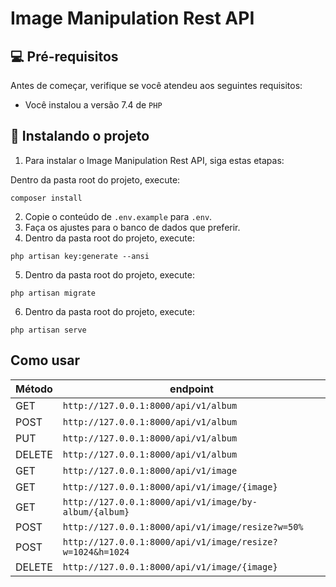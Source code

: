 # Image Manipulation Rest API

## 💻 Pré-requisitos
Antes de começar, verifique se você atendeu aos seguintes requisitos:
* Você instalou a versão 7.4 de `PHP`
## 🚀 Instalando o projeto

1. Para instalar o Image Manipulation Rest API, siga estas etapas:

Dentro da pasta root do projeto, execute:
```
composer install
```
2. Copie o conteúdo de  `.env.example` para  `.env`.
3. Faça os ajustes para o banco de dados que preferir.
4. Dentro da pasta root do projeto, execute:
```
php artisan key:generate --ansi
```
5. Dentro da pasta root do projeto, execute:
```
php artisan migrate
```
6. Dentro da pasta root do projeto, execute:
```
php artisan serve
```
## Como usar 

Método | endpoint
------------ | -------------
GET | `http://127.0.0.1:8000/api/v1/album`
POST| `http://127.0.0.1:8000/api/v1/album`
PUT | `http://127.0.0.1:8000/api/v1/album`
DELETE | `http://127.0.0.1:8000/api/v1/album`
GET| `http://127.0.0.1:8000/api/v1/image`
GET | `http://127.0.0.1:8000/api/v1/image/{image}`
GET | `http://127.0.0.1:8000/api/v1/image/by-album/{album}`
POST | `http://127.0.0.1:8000/api/v1/image/resize?w=50%`
POST | `http://127.0.0.1:8000/api/v1/image/resize?w=1024&h=1024`
DELETE | `http://127.0.0.1:8000/api/v1/image/{image}`

